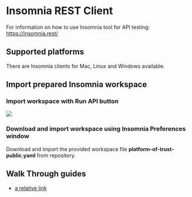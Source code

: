# Insomnia REST Client
For information on how to use Insomnia tool for API testing: https://insomnia.rest/

## Supported platforms
There are Insomnia clients for Mac, Linux and Windows available.

## Import prepared Insomnia workspace

### Import workspace with Run API button

[![](https://img.shields.io/static/v1?label=insomnia&message=workspace&color=6a57d5)](https://insomnia.rest/run/?label=Import%20Platform%20of%20Trust%20Public%20Workspace&uri=https%3A%2F%2Fgithub.com%2FPlatformOfTrust%2Frest-client-packages%2Freleases%2Fdownload%2Fv0.1-alpha%2Fplatform-of-trust-public.yaml)

### Download and import workspace using Insomnia Preferences window

Download and import the provided workspace file __platform-of-trust-public.yaml__ from repository.

## Walk Through guides

- [a relative link](add-product-walkthrough.md)
